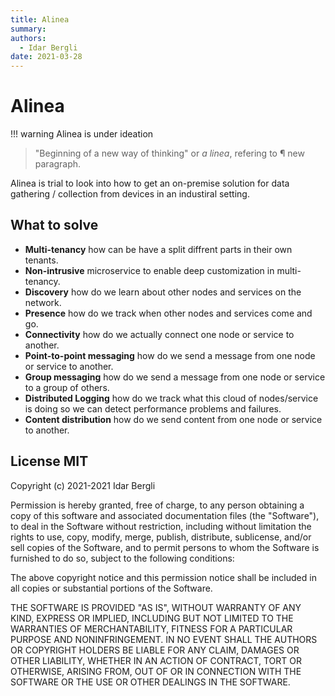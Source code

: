 ```yaml
---
title: Alinea
summary:
authors:
  - Idar Bergli
date: 2021-03-28
---
```


# Alinea

!!! warning
    Alinea is under ideation


> "Beginning of a new way of thinking" or _a linea_, refering to &para; new paragraph.

Alinea is trial to look into how to get an on-premise solution for data gathering / collection from devices in an industiral setting. 
## What to solve

- **Multi-tenancy** how can be have a split diffrent parts in their own tenants.
- **Non-intrusive** microservice to enable deep customization in multi-tenancy.
- **Discovery** how do we learn about other nodes and services on the network.
- **Presence** how do we track when other nodes and services come and go.
- **Connectivity** how do we actually connect one node or service to another.
- **Point-to-point messaging** how do we send a message from one node or service to another.
- **Group messaging** how do we send a message from one node or service to a group of others.
- **Distributed Logging** how do we track what this cloud of nodes/service is doing so we can detect performance problems and failures.
- **Content distribution** how do we send content from one node or service to another.

## License MIT

Copyright (c) 2021-2021 Idar Bergli

Permission is hereby granted, free of charge, to any person obtaining
a copy of this software and associated documentation files (the
"Software"), to deal in the Software without restriction, including
without limitation the rights to use, copy, modify, merge, publish,
distribute, sublicense, and/or sell copies of the Software, and to
permit persons to whom the Software is furnished to do so, subject to
the following conditions:

The above copyright notice and this permission notice shall be
included in all copies or substantial portions of the Software.

THE SOFTWARE IS PROVIDED "AS IS", WITHOUT WARRANTY OF ANY KIND,
EXPRESS OR IMPLIED, INCLUDING BUT NOT LIMITED TO THE WARRANTIES OF
MERCHANTABILITY, FITNESS FOR A PARTICULAR PURPOSE AND
NONINFRINGEMENT. IN NO EVENT SHALL THE AUTHORS OR COPYRIGHT HOLDERS BE
LIABLE FOR ANY CLAIM, DAMAGES OR OTHER LIABILITY, WHETHER IN AN ACTION
OF CONTRACT, TORT OR OTHERWISE, ARISING FROM, OUT OF OR IN CONNECTION
WITH THE SOFTWARE OR THE USE OR OTHER DEALINGS IN THE SOFTWARE.
